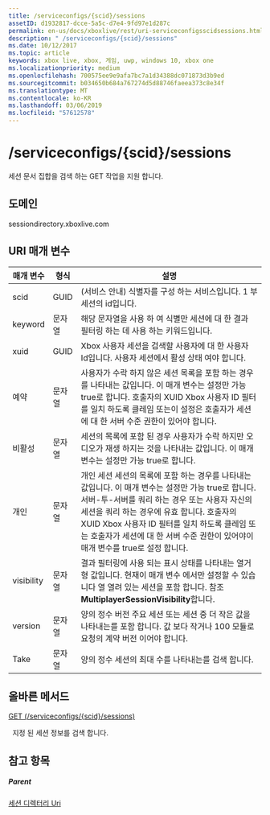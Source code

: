 ```yaml
---
title: /serviceconfigs/{scid}/sessions
assetID: d1932817-dcce-5a5c-d7e4-9fd97e1d287c
permalink: en-us/docs/xboxlive/rest/uri-serviceconfigsscidsessions.html
description: " /serviceconfigs/{scid}/sessions"
ms.date: 10/12/2017
ms.topic: article
keywords: xbox live, xbox, 게임, uwp, windows 10, xbox one
ms.localizationpriority: medium
ms.openlocfilehash: 700575ee9e9afa7bc7a1d34388dc071873d3b9ed
ms.sourcegitcommit: b034650b684a767274d5d88746faeea373c8e34f
ms.translationtype: MT
ms.contentlocale: ko-KR
ms.lasthandoff: 03/06/2019
ms.locfileid: "57612578"
---
```

# <a name="serviceconfigsscidsessions"></a>/serviceconfigs/{scid}/sessions
세션 문서 집합을 검색 하는 GET 작업을 지원 합니다. 
<a id="ID4EO"></a>

 
## <a name="domain"></a>도메인
sessiondirectory.xboxlive.com  
<a id="ID4ET"></a>

 
## <a name="uri-parameters"></a>URI 매개 변수
 
| 매개 변수| 형식| 설명| 
| --- | --- | --- | 
| scid| GUID| (서비스 안내) 식별자를 구성 하는 서비스입니다. 1 부 세션의 id입니다.| 
| keyword| 문자열| 해당 문자열을 사용 하 여 식별만 세션에 대 한 결과 필터링 하는 데 사용 하는 키워드입니다.| 
| xuid| GUID| Xbox 사용자 세션을 검색할 사용자에 대 한 사용자 Id입니다. 사용자 세션에서 활성 상태 여야 합니다.| 
| 예약| 문자열| 사용자가 수락 하지 않은 세션 목록을 포함 하는 경우를 나타내는 값입니다. 이 매개 변수는 설정만 가능 true로 합니다. 호출자의 XUID Xbox 사용자 ID 필터를 일치 하도록 클레임 또는이 설정은 호출자가 세션에 대 한 서버 수준 권한이 있어야 합니다. | 
| 비활성| 문자열| 세션의 목록에 포함 된 경우 사용자가 수락 하지만 오디오가 재생 하지는 것을 나타내는 값입니다. 이 매개 변수는 설정만 가능 true로 합니다.| 
| 개인| 문자열| 개인 세션 세션의 목록에 포함 하는 경우를 나타내는 값입니다. 이 매개 변수는 설정만 가능 true로 합니다. 서버-투-서버를 쿼리 하는 경우 또는 사용자 자신의 세션을 쿼리 하는 경우에 유효 합니다. 호출자의 XUID Xbox 사용자 ID 필터를 일치 하도록 클레임 또는 호출자가 세션에 대 한 서버 수준 권한이 있어야이 매개 변수를 true로 설정 합니다. | 
| visibility| 문자열| 결과 필터링에 사용 되는 표시 상태를 나타내는 열거형 값입니다. 현재이 매개 변수 에서만 설정할 수 있습니다 열 열려 있는 세션을 포함 합니다. 참조 <b>MultiplayerSessionVisibility</b>합니다.| 
| version| 문자열| 양의 정수 버전 주요 세션 또는 세션 중 더 작은 값을 나타내는를 포함 합니다. 값 보다 작거나 100 모듈로 요청의 계약 버전 이어야 합니다.| 
| Take| 문자열| 양의 정수 세션의 최대 수를 나타내는를 검색 합니다.| 
  
<a id="ID4E1D"></a>

 
## <a name="valid-methods"></a>올바른 메서드

[GET (/serviceconfigs/{scid}/sessions)](uri-serviceconfigsscidsessionsget.md)

&nbsp;&nbsp;지정 된 세션 정보를 검색 합니다.
 
<a id="ID4EEE"></a>

 
## <a name="see-also"></a>참고 항목
 
<a id="ID4EGE"></a>

 
##### <a name="parent"></a>Parent 

[세션 디렉터리 Uri](atoc-reference-sessiondirectory.md)

   